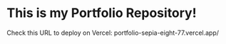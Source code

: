 # This is my Portfolio Repository!
Check this URL to deploy on Vercel: portfolio-sepia-eight-77.vercel.app/
